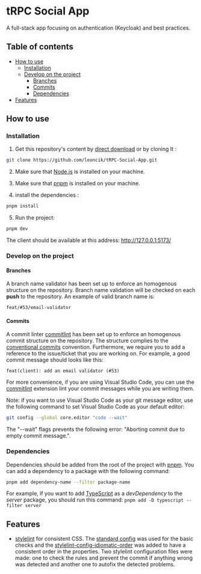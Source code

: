 # tRPC Social App

A full-stack app focusing on authentication (Keycloak) and best practices.

## Table of contents

- [How to use](#how-to-use)
  - [Installation](#installation)
  - [Develop on the project](#develop-on-the-project)
    - [Branches](#branches)
    - [Commits](#commits)
    - [Dependencies](#dependencies)
- [Features](#features)

## How to use

### Installation

1. Get this repository's content by [direct download](https://github.com/leoncik/tRPC-Social-App/archive/refs/heads/master.zip) or by cloning It :

```sh
git clone https://github.com/leoncik/tRPC-Social-App.git
```

2. Make sure that [Node.js](https://nodejs.org/en/) is installed on your machine.

3. Make sure that [pnpm](https://pnpm.io/) is installed on your machine. 

4. install the dependencies :

```sh
pnpm install
```

5. Run the project:


```sh
pnpm dev
```

The client should be available at this address: http://127.0.0.1:5173/

### Develop on the project

#### Branches

A branch name validator has been set up to enforce an homogenous structure on the repository. Branch name validation will be checked on each **push** to the repository. An example of valid branch name is:

```
feat/#53/email-validator
```

#### Commits

A commit linter [commitlint](https://commitlint.js.org/#/) has been set up to enforce an homogenous commit structure on the repository. The structure complies to the [conventional commits](https://www.conventionalcommits.org/en/v1.0.0/) convention. Furthermore, we require you to add a reference to the issue/ticket that you are working on. For example, a good commit message should looks like this:

```
feat(client): add an email validator (#53)
```

For more convenience, if you are using Visual Studio Code, you can use the [commitlint](https://marketplace.visualstudio.com/items?itemName=joshbolduc.commitlint) extension lint your commit messages while you are writing them.

Note: if you want to use Visual Studio Code as your git message editor, use the following command to set Visual Studio Code as your default editor:

```sh
git config --global core.editor "code --wait"
```

The "--wait" flags prevents the following error: "Aborting commit due to empty commit message.".

### Dependencies

Dependencies should be added from the root of the project with [pnpm](https://pnpm.io/). You can add a dependency to a package with the following command:

```sh
pnpm add dependency-name --filter package-name
```

For example, if you want to add [TypeScript](https://www.typescriptlang.org/) as a *devDependency* to the *server* package, you should run this command: `pnpm add -D typescript --filter server`

## Features

- [stylelint](https://stylelint.io/) for consistent CSS. The [standard config](https://www.npmjs.com/package/stylelint-config-standard) was used for the basic checks and the [stylelint-config-idiomatic-order](https://www.npmjs.com/package/stylelint-config-idiomatic-order) was added to have a consistent order in the properties. Two stylelint configuration files were made: one to check the rules and prevent the commit if anything wrong was detected and another one to autofix the detected problems.